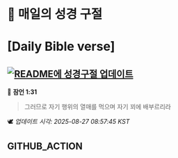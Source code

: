 # 🙏 매일의 성경 구절
# [Daily Bible verse]
## [![README에 성경구절 업데이트](https://github.com/DONGSUKA/first_test/actions/workflows/update-readme-bible.yml/badge.svg)](https://github.com/DONGSUKA/first_test/actions/workflows/update-readme-bible.yml)
<!-- START_BIBLE_VERSE -->
📖 **잠언 1:31**
> 그러므로 자기 행위의 열매를 먹으며 자기 꾀에 배부르리라

🕊️ _업데이트 시각: 2025-08-27 08:57:45 KST_
  <!-- END_BIBLE_VERSE -->
## GITHUB_ACTION
